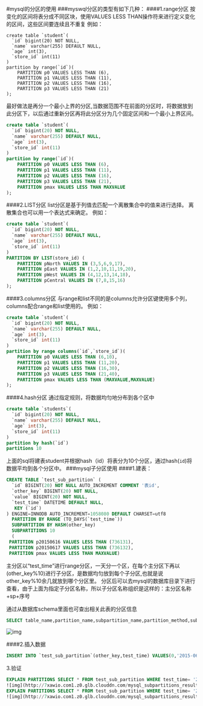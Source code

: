 #mysql的分区的使用
###myswql分区的类型有如下几种：
####1.range分区
按变化的区间将表分成不同区块，使用VALUES LESS THAN操作符来进行定义变化的区间，这些区间要连续且不重复
例如：
```mysql
create table `student`(
  `id` bigint(20) NOT NULL,
  `name` varchar(255) DEFAULT NULL,
  `age` int(3),
  `store_id` int(11)
)
partition by range(`id`)(
    PARTITION p0 VALUES LESS THAN (6),
    PARTITION p1 VALUES LESS THAN (11),
    PARTITION p2 VALUES LESS THAN (16),
    PARTITION p3 VALUES LESS THAN (21)
);
```
最好做法是再分一个最小上界的分区,当数据范围不在前面的分区时，将数据放到此分区下，以后通过重新分区再将此分区分为几个固定区间和一个最小上界区间。
```sql
create table `student`(
  `id` bigint(20) NOT NULL,
  `name` varchar(255) DEFAULT NULL,
  `age` int(3),
  `store_id` int(11)
)
partition by range(`id`)(
    PARTITION p0 VALUES LESS THAN (6),
    PARTITION p1 VALUES LESS THAN (11),
    PARTITION p2 VALUES LESS THAN (16),
    PARTITION p3 VALUES LESS THAN (21),
    PARTITION pmax VALUES LESS THAN MAXVALUE 
);
```
####2.LIST分区
list分区是基于列值去匹配一个离散集合中的值来进行选择。
离散集合也可以用一个表达式来确定。
例如：
```sql
create table `student`(
  `id` bigint(20) NOT NULL,
  `name` varchar(255) DEFAULT NULL,
  `age` int(3),
  `store_id` int(11)
)
PARTITION BY LIST(store_id) (
    PARTITION pNorth VALUES IN (3,5,6,9,17),
    PARTITION pEast VALUES IN (1,2,10,11,19,20),
    PARTITION pWest VALUES IN (4,12,13,14,18),
    PARTITION pCentral VALUES IN (7,8,15,16)
);
```
####3.columns分区
与range和list不同的是columns允许分区键使用多个列，columns配合range和list使用的。
例如：
```sql
create table `student`(
  `id` bigint(20) NOT NULL,
  `name` varchar(255) DEFAULT NULL,
  `age` int(3),
  `store_id` int(11)
)
partition by range columns(`id`,`store_id`)(
    PARTITION p0 VALUES LESS THAN (6,10),
    PARTITION p1 VALUES LESS THAN (11,20),
    PARTITION p2 VALUES LESS THAN (16,30),
    PARTITION p3 VALUES LESS THAN (21,40),
    PARTITION pmax VALUES LESS THAN (MAXVALUE,MAXVALUE)
);
```
####4.hash分区
通过指定规则，将数据均匀地分布到各个区中
```sql
create table `students`(
  `id` bigint(20) NOT NULL,
  `name` varchar(255) DEFAULT NULL,
  `age` int(3),
  `store_id` int(11)
)
partition by hash(`id`)
partitions 10
```
上面的sql将建表student并根据hash（id）将表分为10个分区，通过hash(`id`)将数据平均到各个分区中。
###mysql子分区使用
####1.建表：
```sql
CREATE TABLE `test_sub_partition` (
  `id` BIGINT(20) NOT NULL AUTO_INCREMENT COMMENT '表id',
  `other_key` BIGINT(20) NOT NULL,
  `value` BIGINT(20) NOT NULL,
  `test_time` DATETIME DEFAULT NULL,
   KEY (`id`)
) ENGINE=INNODB AUTO_INCREMENT=1058080 DEFAULT CHARSET=utf8
  PARTITION BY RANGE (TO_DAYS(`test_time`))
  SUBPARTITION BY HASH(other_key)
  SUBPARTITIONS 10
  (
 PARTITION p20150616 VALUES LESS THAN (736131),
 PARTITION p20150617 VALUES LESS THAN (736132),
 PARTITION pmax VALUES LESS THAN MAXVALUE) 
```
 主分区以“test_time”进行range分区，一天分一个区，在每个主分区下再以(other_key%10)进行子分区，是数据均匀放到每个子分区,也就是说other_key%10余几就放到哪个分区里。
分区后可以去mysql的数据库目录下进行查看，由于上面为指定子分区名称，所以子分区名称组织是这样的：主分区名称+sp+序号

通过从数据库schema里面也可查出相关此表的分区信息
```sql
SELECT table_name,partition_name,subpartition_name,partition_method,subpartition_method,partition_expression,subpartition_expression,partition_description FROM INFORMATION_SCHEMA.PARTITIONS WHERE TABLE_NAME='test_sub_partition';  
```
![img](http://7xawio.com1.z0.glb.clouddn.com/mysql_subpartitions.png) 

####2.插入数据
```sql
INSERT INTO `test_sub_partition`(other_key,test_time) VALUES(0,'2015-06-16'),(1,'2015-06-17'),(2,'2015-06-16'),(3,'2015-06-17'),(4,'2015-06-16'),(5,'2015-06-17'),(6,'2015-06-16'),(7,'2015-06-17'),(8,'2015-06-16'),(9,'2015-06-17'),(10,'2015-06-16'),(11,'2015-06-17'),(12,'2015-06-16'),(13,'2015-06-17'),(14,'2015-06-16'),(15,'2015-06-17'),(16,'2015-06-16'),(17,'2015-06-17'),(18,'2015-06-16'),(19,'2015-06-17'),(20,'2015-06-16'),(21,'2015-06-17'),(22,'2015-06-16'),(23,'2015-06-17'),(24,'2015-06-16'),(25,'2015-06-17'),(26,'2015-06-16'),(27,'2015-06-17'),(28,'2015-06-16'),(29,'2015-06-17'),(30,'2015-06-16'),(31,'2015-06-17'),(32,'2015-06-16'),(33,'2015-06-17'),(34,'2015-06-16'),(35,'2015-06-17'),(36,'2015-06-16'),(37,'2015-06-17'),(38,'2015-06-16'),(39,'2015-06-17'),(40,'2015-06-16'),(41,'2015-06-17'),(42,'2015-06-16'),(43,'2015-06-17'),(44,'2015-06-16'),(45,'2015-06-17'),(46,'2015-06-16'),(47,'2015-06-17'),(48,'2015-06-16'),(49,'2015-06-17'),(50,'2015-06-16'),(51,'2015-06-17'),(52,'2015-06-16'),(53,'2015-06-17'),(54,'2015-06-16'),(55,'2015-06-17'),(56,'2015-06-16'),(57,'2015-06-17'),(58,'2015-06-16'),(59,'2015-06-17'),(60,'2015-06-16'),(61,'2015-06-17'),(62,'2015-06-16'),(63,'2015-06-17'),(64,'2015-06-16'),(65,'2015-06-17'),(66,'2015-06-16'),(67,'2015-06-17'),(68,'2015-06-16'),(69,'2015-06-17'),(70,'2015-06-16'),(71,'2015-06-17'),(72,'2015-06-16'),(73,'2015-06-17'),(74,'2015-06-16'),(75,'2015-06-17'),(76,'2015-06-16'),(77,'2015-06-17'),(78,'2015-06-16'),(79,'2015-06-17'),(80,'2015-06-16'),(81,'2015-06-17'),(82,'2015-06-16'),(83,'2015-06-17'),(84,'2015-06-16'),(85,'2015-06-17'),(86,'2015-06-16'),(87,'2015-06-17'),(88,'2015-06-16'),(89,'2015-06-17'),(90,'2015-06-16'),(91,'2015-06-17'),(92,'2015-06-16'),(93,'2015-06-17'),(94,'2015-06-16'),(95,'2015-06-17'),(96,'2015-06-16'),(97,'2015-06-17'),(98,'2015-06-16'),(99,'2015-06-17')
```
3.验证
```sql
EXPLAIN PARTITIONS SELECT * FROM test_sub_partition WHERE test_time= '2015-06-16' AND other_key IN (1,11,21,31,41,51,61,71,81,91)
![img](http://7xawio.com1.z0.glb.clouddn.com/mysql_subpartitions_result_01.png) 
EXPLAIN PARTITIONS SELECT * FROM test_sub_partition WHERE test_time= '2015-06-16' AND other_key IN (2,12,22,32,42,52,62,72,82,92)
![img](http://7xawio.com1.z0.glb.clouddn.com/mysql_subpartitions_result_02.png) 

